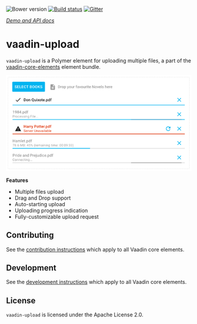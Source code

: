 ![Bower version](https://img.shields.io/bower/v/vaadin-upload.svg) [![Build status](https://travis-ci.org/vaadin/vaadin-upload.svg?branch=master)](https://travis-ci.org/vaadin/vaadin-upload) [![Gitter](https://badges.gitter.im/Join%20Chat.svg)](https://gitter.im/vaadin/vaadin-core-elements?utm_source=badge&utm_medium=badge&utm_campaign=pr-badge)

_[Demo and API docs](https://cdn.vaadin.com/vaadin-elements/master/vaadin-upload/)_

# vaadin-upload

`vaadin-upload` is a Polymer element for uploading multiple files, a part of the [vaadin-core-elements](https://vaadin.com/elements) element bundle.

<img src="https://raw.githubusercontent.com/vaadin/vaadin-upload/master/docs/img/vaadin-upload-overview.png" alt="Screenshot of vaadin-upload" width="723" />

**Features**

- Multiple files upload
- Drag and Drop support
- Auto-starting upload
- Uploading progress indication
- Fully-customizable upload request

<!-- TODO: Add Getting Started section with some links for documentation, when it would be available
## Getting Started
-->

## Contributing

See the [contribution instructions](https://github.com/vaadin/vaadin-core-elements#contributing) which apply to all Vaadin core elements.

## Development

See the [development instructions](https://github.com/vaadin/vaadin-core-elements#development) which apply to all Vaadin core elements.

## License

`vaadin-upload` is licensed under the Apache License 2.0.

